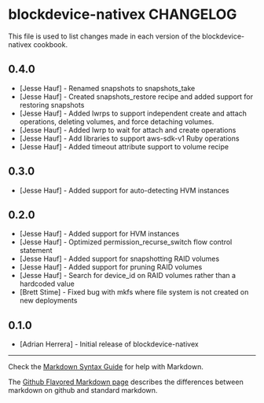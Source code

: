 blockdevice-nativex CHANGELOG
=============================

This file is used to list changes made in each version of the blockdevice-nativex cookbook.

0.4.0
-----
- [Jesse Hauf] - Renamed snapshots to snapshots_take
- [Jesse Hauf] - Created snapshots_restore recipe and added support for restoring snapshots
- [Jesse Hauf] - Added lwrps to support independent create and attach operations, deleting volumes, and force
detaching volumes.
- [Jesse Hauf] - Added lwrp to wait for attach and create operations
- [Jesse Hauf] - Add libraries to support aws-sdk-v1 Ruby operations
- [Jesse Hauf] - Added timeout attribute support to volume recipe

0.3.0
-----
- [Jesse Hauf] - Added support for auto-detecting HVM instances

0.2.0
-----
- [Jesse Hauf] - Added support for HVM instances
- [Jesse Hauf] - Optimized permission_recurse_switch flow control statement
- [Jesse Hauf] - Added support for snapshotting RAID volumes
- [Jesse Hauf] - Added support for pruning RAID volumes
- [Jesse Hauf] - Search for device_id on RAID volumes rather than a hardcoded value
- [Brett Stime] - Fixed bug with mkfs where file system is not created on new deployments

0.1.0
-----
- [Adrian Herrera] - Initial release of blockdevice-nativex

- - -
Check the [Markdown Syntax Guide](http://daringfireball.net/projects/markdown/syntax) for help with Markdown.

The [Github Flavored Markdown page](http://github.github.com/github-flavored-markdown/) describes the differences between markdown on github and standard markdown.
